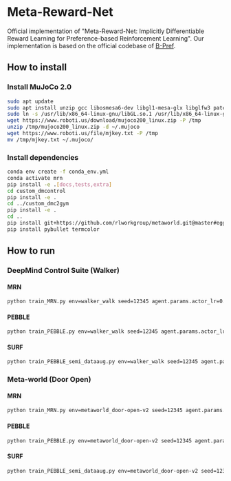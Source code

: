 # Meta-Reward-Net

Official implementation of "Meta-Reward-Net: Implicitly Differentiable Reward Learning for Preference-based Reinforcement Learning". Our implementation is based on the official codebase of [B-Pref](https://github.com/rll-research/BPref).

## How to install

### Install MuJoCo 2.0

```bash
sudo apt update
sudo apt install unzip gcc libosmesa6-dev libgl1-mesa-glx libglfw3 patchelf libegl1 libopengl0
sudo ln -s /usr/lib/x86_64-linux-gnu/libGL.so.1 /usr/lib/x86_64-linux-gnu/libGL.so
wget https://www.roboti.us/download/mujoco200_linux.zip -P /tmp
unzip /tmp/mujoco200_linux.zip -d ~/.mujoco
wget https://www.roboti.us/file/mjkey.txt -P /tmp
mv /tmp/mjkey.txt ~/.mujoco/
```

### Install dependencies

```bash
conda env create -f conda_env.yml
conda activate mrn
pip install -e .[docs,tests,extra]
cd custom_dmcontrol
pip install -e .
cd ../custom_dmc2gym
pip install -e .
cd ..
pip install git+https://github.com/rlworkgroup/metaworld.git@master#egg=metaworld
pip install pybullet termcolor
```



## How to run

### DeepMind Control Suite (Walker)

#### MRN

```bash
python train_MRN.py env=walker_walk seed=12345 agent.params.actor_lr=0.0005 agent.params.critic_lr=0.0005 num_unsup_steps=9000 num_train_steps=1000000 num_interact=20000 max_feedback=100 reward_batch=10 reward_update=50 feed_type=1 num_meta_steps=1000
```

#### PEBBLE

```bash
python train_PEBBLE.py env=walker_walk seed=12345 agent.params.actor_lr=0.0005 agent.params.critic_lr=0.0005 num_unsup_steps=9000 num_train_steps=1000000 num_interact=20000 max_feedback=100 reward_batch=10 reward_update=50 feed_type=1
```

#### SURF

```bash
python train_PEBBLE_semi_dataaug.py env=walker_walk seed=12345 agent.params.actor_lr=0.0005 agent.params.critic_lr=0.0005 num_unsup_steps=9000 num_train_steps=1000000 num_interact=20000 max_feedback=100 reward_batch=10 reward_update=1000 inv_label_ratio=100 feed_type=1 threshold_u=0.99 mu=4
```



### Meta-world (Door Open)

#### MRN

```bash
python train_MRN.py env=metaworld_door-open-v2 seed=12345 agent.params.actor_lr=0.0003 agent.params.critic_lr=0.0003 num_unsup_steps=9000 num_train_steps=1000000 agent.params.batch_size=512 double_q_critic.params.hidden_dim=256 double_q_critic.params.hidden_depth=3 diag_gaussian_actor.params.hidden_dim=256 diag_gaussian_actor.params.hidden_depth=3 num_interact=5000 max_feedback=1000 reward_batch=10 reward_update=10 feed_type=1 num_meta_steps=10000
```

#### PEBBLE

```bash
python train_PEBBLE.py env=metaworld_door-open-v2 seed=12345 agent.params.actor_lr=0.0003 agent.params.critic_lr=0.0003 num_unsup_steps=9000 num_train_steps=1000000 agent.params.batch_size=512 double_q_critic.params.hidden_dim=256 double_q_critic.params.hidden_depth=3 diag_gaussian_actor.params.hidden_dim=256 diag_gaussian_actor.params.hidden_depth=3 num_interact=5000 max_feedback=1000 reward_batch=10 reward_update=10 feed_type=1
```

#### SURF

```bash
python train_PEBBLE_semi_dataaug.py env=metaworld_door-open-v2 seed=12345 agent.params.actor_lr=0.0003 agent.params.critic_lr=0.0003 num_unsup_steps=9000 num_train_steps=1000000 agent.params.batch_size=512 double_q_critic.params.hidden_dim=256 double_q_critic.params.hidden_depth=3 diag_gaussian_actor.params.hidden_dim=256 diag_gaussian_actor.params.hidden_depth=3 num_interact=5000 max_feedback=1000 reward_batch=10 reward_update=20 feed_type=1 inv_label_ratio=10 threshold_u=0.99 mu=4
```



